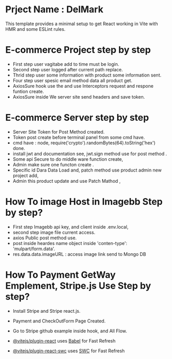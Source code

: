 # Prject Name : DelMark

This template provides a minimal setup to get React working in Vite with HMR and some ESLint rules.

# E-commerce Project step by step

- First step user vagitabe add to time must be login.
- Second step user logged after current path replace.
- Thrid step user some information with product some information sent.
- Four step user spesic email method data all product get.
- AxiosSure hook use the and use Interceptors request and respone funtion create.
- AxiosSure inside We server site send headers and save token.

# E-commerce Server step by step

- Server Site Token for Post Method created.
- Token post create before terminal panel from some cmd have.
- cmd have : node, require('crypto').randomBytes(64).toString('hex') done.
- install jwt and documentation see, jwt.sign method use for post method .
- Some api Secure to do middle ware function create,
- Admin make sure one functon create .
- Specific id Dara Data Load and, patch method use product admin new project add,
- Admin this product update and use Patch Mathod ,

# How To image Host in Imagebb Step by step?

- First step Imagebb api key, and client inside .env.local,
- second step image file current access.
- axios Public post method use.
- post inside heardes name object inside 'conten-type': 'mulpart/form.data'.
- res.data.data.imageURL : access image link send to Mongo DB

# How To Payment GetWay Emplement, Stripe.js Use Step by step?

- Install Stripe and Stripe react.js.
- Payment and CheckOutForm Page Created.
- Go to Stripe github example inside hook, and All Flow.

- [@vitejs/plugin-react](https://github.com/vitejs/vite-plugin-react/blob/main/packages/plugin-react/README.md) uses [Babel](https://babeljs.io/) for Fast Refresh
- [@vitejs/plugin-react-swc](https://github.com/vitejs/vite-plugin-react-swc) uses [SWC](https://swc.rs/) for Fast Refresh
